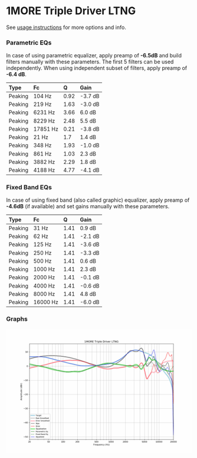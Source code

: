 # 1MORE Triple Driver LTNG
See [usage instructions](https://github.com/jaakkopasanen/AutoEq#usage) for more options and info.

### Parametric EQs
In case of using parametric equalizer, apply preamp of **-6.5dB** and build filters manually
with these parameters. The first 5 filters can be used independently.
When using independent subset of filters, apply preamp of **-6.4 dB**.

| Type    | Fc       |    Q | Gain    |
|:--------|:---------|:-----|:--------|
| Peaking | 104 Hz   | 0.92 | -3.7 dB |
| Peaking | 219 Hz   | 1.63 | -3.0 dB |
| Peaking | 6231 Hz  | 3.66 | 6.0 dB  |
| Peaking | 8229 Hz  | 2.48 | 5.5 dB  |
| Peaking | 17851 Hz | 0.21 | -3.8 dB |
| Peaking | 21 Hz    | 1.7  | 1.4 dB  |
| Peaking | 348 Hz   | 1.93 | -1.0 dB |
| Peaking | 861 Hz   | 1.03 | 2.3 dB  |
| Peaking | 3882 Hz  | 2.29 | 1.8 dB  |
| Peaking | 4188 Hz  | 4.77 | -4.1 dB |

### Fixed Band EQs
In case of using fixed band (also called graphic) equalizer, apply preamp of **-4.6dB**
(if available) and set gains manually with these parameters.

| Type    | Fc       |    Q | Gain    |
|:--------|:---------|:-----|:--------|
| Peaking | 31 Hz    | 1.41 | 0.9 dB  |
| Peaking | 62 Hz    | 1.41 | -2.1 dB |
| Peaking | 125 Hz   | 1.41 | -3.6 dB |
| Peaking | 250 Hz   | 1.41 | -3.3 dB |
| Peaking | 500 Hz   | 1.41 | 0.6 dB  |
| Peaking | 1000 Hz  | 1.41 | 2.3 dB  |
| Peaking | 2000 Hz  | 1.41 | -0.1 dB |
| Peaking | 4000 Hz  | 1.41 | -0.6 dB |
| Peaking | 8000 Hz  | 1.41 | 4.8 dB  |
| Peaking | 16000 Hz | 1.41 | -6.0 dB |

### Graphs
![](./1MORE%20Triple%20Driver%20LTNG.png)